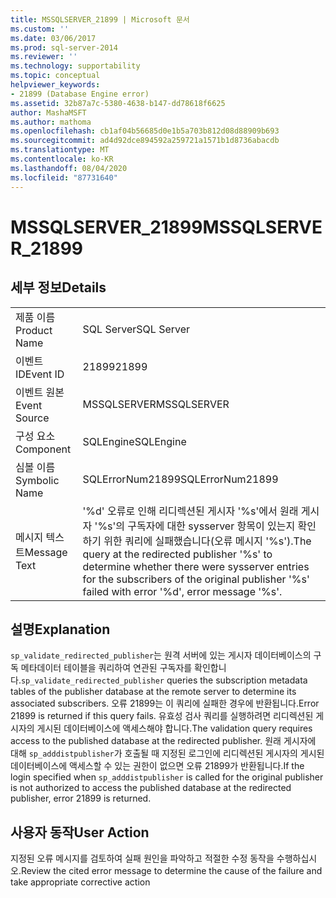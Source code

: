 ```yaml
---
title: MSSQLSERVER_21899 | Microsoft 문서
ms.custom: ''
ms.date: 03/06/2017
ms.prod: sql-server-2014
ms.reviewer: ''
ms.technology: supportability
ms.topic: conceptual
helpviewer_keywords:
- 21899 (Database Engine error)
ms.assetid: 32b87a7c-5380-4638-b147-dd78618f6625
author: MashaMSFT
ms.author: mathoma
ms.openlocfilehash: cb1af04b56685d0e1b5a703b812d08d88909b693
ms.sourcegitcommit: ad4d92dce894592a259721a1571b1d8736abacdb
ms.translationtype: MT
ms.contentlocale: ko-KR
ms.lasthandoff: 08/04/2020
ms.locfileid: "87731640"
---
```

# <a name="mssqlserver_21899"></a><span data-ttu-id="5682d-102">MSSQLSERVER_21899</span><span class="sxs-lookup"><span data-stu-id="5682d-102">MSSQLSERVER_21899</span></span>
    
## <a name="details"></a><span data-ttu-id="5682d-103">세부 정보</span><span class="sxs-lookup"><span data-stu-id="5682d-103">Details</span></span>  
  
|||  
|-|-|  
|<span data-ttu-id="5682d-104">제품 이름</span><span class="sxs-lookup"><span data-stu-id="5682d-104">Product Name</span></span>|<span data-ttu-id="5682d-105">SQL Server</span><span class="sxs-lookup"><span data-stu-id="5682d-105">SQL Server</span></span>|  
|<span data-ttu-id="5682d-106">이벤트 ID</span><span class="sxs-lookup"><span data-stu-id="5682d-106">Event ID</span></span>|<span data-ttu-id="5682d-107">21899</span><span class="sxs-lookup"><span data-stu-id="5682d-107">21899</span></span>|  
|<span data-ttu-id="5682d-108">이벤트 원본</span><span class="sxs-lookup"><span data-stu-id="5682d-108">Event Source</span></span>|<span data-ttu-id="5682d-109">MSSQLSERVER</span><span class="sxs-lookup"><span data-stu-id="5682d-109">MSSQLSERVER</span></span>|  
|<span data-ttu-id="5682d-110">구성 요소</span><span class="sxs-lookup"><span data-stu-id="5682d-110">Component</span></span>|<span data-ttu-id="5682d-111">SQLEngine</span><span class="sxs-lookup"><span data-stu-id="5682d-111">SQLEngine</span></span>|  
|<span data-ttu-id="5682d-112">심볼 이름</span><span class="sxs-lookup"><span data-stu-id="5682d-112">Symbolic Name</span></span>|<span data-ttu-id="5682d-113">SQLErrorNum21899</span><span class="sxs-lookup"><span data-stu-id="5682d-113">SQLErrorNum21899</span></span>|  
|<span data-ttu-id="5682d-114">메시지 텍스트</span><span class="sxs-lookup"><span data-stu-id="5682d-114">Message Text</span></span>|<span data-ttu-id="5682d-115">'%d' 오류로 인해 리디렉션된 게시자 '%s'에서 원래 게시자 '%s'의 구독자에 대한 sysserver 항목이 있는지 확인하기 위한 쿼리에 실패했습니다(오류 메시지 '%s').</span><span class="sxs-lookup"><span data-stu-id="5682d-115">The query at the redirected publisher '%s' to determine whether there were sysserver entries for the subscribers of the original publisher '%s' failed with error '%d', error message '%s'.</span></span>|  
  
## <a name="explanation"></a><span data-ttu-id="5682d-116">설명</span><span class="sxs-lookup"><span data-stu-id="5682d-116">Explanation</span></span>  
 <span data-ttu-id="5682d-117">`sp_validate_redirected_publisher`는 원격 서버에 있는 게시자 데이터베이스의 구독 메타데이터 테이블을 쿼리하여 연관된 구독자를 확인합니다.</span><span class="sxs-lookup"><span data-stu-id="5682d-117">`sp_validate_redirected_publisher` queries the subscription metadata tables of the publisher database at the remote server to determine its associated subscribers.</span></span> <span data-ttu-id="5682d-118">오류 21899는 이 쿼리에 실패한 경우에 반환됩니다.</span><span class="sxs-lookup"><span data-stu-id="5682d-118">Error 21899 is returned if this query fails.</span></span> <span data-ttu-id="5682d-119">유효성 검사 쿼리를 실행하려면 리디렉션된 게시자의 게시된 데이터베이스에 액세스해야 합니다.</span><span class="sxs-lookup"><span data-stu-id="5682d-119">The validation query requires access to the published database at the redirected publisher.</span></span> <span data-ttu-id="5682d-120">원래 게시자에 대해 `sp_adddistpublisher`가 호출될 때 지정된 로그인에 리디렉션된 게시자의 게시된 데이터베이스에 액세스할 수 있는 권한이 없으면 오류 21899가 반환됩니다.</span><span class="sxs-lookup"><span data-stu-id="5682d-120">If the login specified when `sp_adddistpublisher` is called for the original publisher is not authorized to access the published database at the redirected publisher, error 21899 is returned.</span></span>  
  
## <a name="user-action"></a><span data-ttu-id="5682d-121">사용자 동작</span><span class="sxs-lookup"><span data-stu-id="5682d-121">User Action</span></span>  
 <span data-ttu-id="5682d-122">지정된 오류 메시지를 검토하여 실패 원인을 파악하고 적절한 수정 동작을 수행하십시오.</span><span class="sxs-lookup"><span data-stu-id="5682d-122">Review the cited error message to determine the cause of the failure and take appropriate corrective action</span></span>  
  
  

